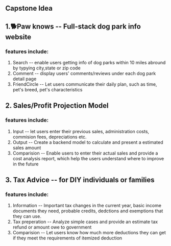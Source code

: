 ## Capstone Idea
## 1.🐕Paw knows -- Full-stack dog park info website
### features include:
1. Search -- enable users getting info of dog parks within 10 miles abround by typying city,state or zip code
2. Comment -- display users' comments/reviews under each dog park detail page
3. FriendCircle -- Let users communicate their daily plan, such as time, pet's breed, pet's characteristics

## 2. Sales/Profit Projection Model
### features include:
1. Input -- let users enter their previous sales, administration costs, commision fees, depreciations etc.
2. Output -- Create a backend model to calculate and present a estimated sales amount
3. Comparision -- Enable users to enter their actual sales and provide a cost analysis report, which help the users understand where to improve in the future

## 3. Tax Advice -- for DIY individuals or families
### features include:
1. Information -- Important tax changes in the current year, basic income documents they need, probable credits, dedctions and exemptions that they can use.
2. Tax preperation -- Analyze simple cases and provide an estimate tax refund or amount owe to government
3. Comparision -- Let users know how much more deductions they can get if they meet the requirements of itemized deduction

